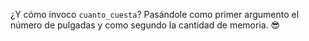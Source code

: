¿Y cómo invoco `cuanto_cuesta`? Pasándole como primer argumento el número de pulgadas y como segundo la cantidad de memoria. :sunglasses: